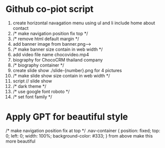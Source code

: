 # Github co-piot script
1. create horizontal navagation menu using ul and li include home about contact
2. /* make navigation position fix top */
3. /* remove html default margin */
4. add banner image from banner.png-->
5. /* make banner size contain in web width */
6. add video file name chocovideo.mp4
7. biography for ChocoCRM thailand company
8. /* biography container */
9. create slide show ./slide-{number}.png for 4 pictures
10. /* make slide show size contain in web width */
11. script // slide show
12. /* dark theme */
13. /* use google font roboto */
14. /* set font family */

# Apply GPT for beautiful style
/* make navigation position fix at top */
      .nav-container {
        position: fixed;
        top: 0;
        left: 0;
        width: 100%;
        background-color: #333;
      }
from above make this more beautiful